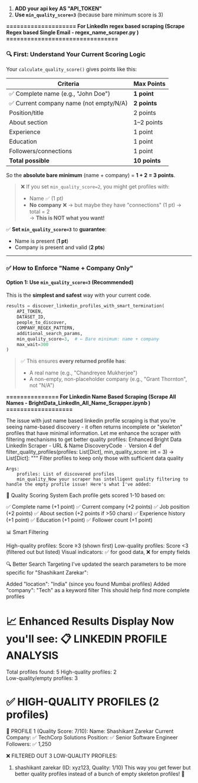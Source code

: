 1. **ADD your api key AS "API_TOKEN"**
2. **Use `min_quality_score=3`** (because bare minimum score is 3)

**==================== For LinkedIn regex based scraping (Scrape Regex based Single Email - regex_name_scraper.py ) ================================**

### 🔍 First: Understand Your Current Scoring Logic

Your `calculate_quality_score()` gives points like this:

| Criteria | Max Points |
|--------|----------|
| ✅ Complete name (e.g., "John Doe") | **1 point** |
| ✅ Current company name (not empty/N/A) | **2 points** |
| Position/title | 2 points |
| About section | 1–2 points |
| Experience | 1 point |
| Education | 1 point |
| Followers/connections | 1 point |
| **Total possible** | **10 points** |

So the **absolute bare minimum** (name + company) = **1 + 2 = 3 points**.

> ❌ If you set `min_quality_score=2`, you might get profiles with:
> - Name ✅ (1 pt)
> - **No company** ❌ → but maybe they have "connections" (1 pt) → total = 2  
> → **This is NOT what you want!**

✅ **Set `min_quality_score=3`** to **guarantee**:
- Name is present (**1 pt**)
- Company is present and valid (**2 pts**)

---

### ✅ How to Enforce "Name + Company Only"

#### Option 1: **Use `min_quality_score=3` (Recommended)**
This is the **simplest and safest** way with your current code.

```python
results = discover_linkedin_profiles_with_smart_termination(
    API_TOKEN,
    DATASET_ID,
    people_to_discover,
    COMPANY_REGEX_PATTERN,
    additional_search_params,
    min_quality_score=3,  # ← Bare minimum: name + company
    max_wait=300
)
```

> ✅ This ensures **every returned profile has**:
> - A real name (e.g., "Chandreyee Mukherjee")
> - A non-empty, non-placeholder company (e.g., "Grant Thornton", not "N/A")

**=============== For Linkedin Name Based Scraping (Scrape All Names - BrightData_LinkedIn_All_Name_Scrapper.ipynb ) ===================** 


The issue with just name based linkedin profile scraping is that you're seeing name-based discovery - it often returns incomplete or "skeleton" profiles that have minimal information. Let me enhance the scraper with filtering mechanisms to get better quality profiles: Enhanced Bright Data LinkedIn Scraper - URL & Name DiscoveryCode ∙ Version 4 def filter_quality_profiles(profiles: List[Dict], min_quality_score: int = 3) -> List[Dict]:
    """
    Filter profiles to keep only those with sufficient data quality
    
    Args:
        profiles: List of discovered profiles
        min_quality_Now your scraper has intelligent quality filtering to handle the empty profile issue! Here's what I've added:
🎯 Quality Scoring System
Each profile gets scored 1-10 based on:

✅ Complete name (+1 point)
✅ Current company (+2 points)
✅ Job position (+2 points)
✅ About section (+2 points if >50 chars)
✅ Experience history (+1 point)
✅ Education (+1 point)
✅ Follower count (+1 point)

📊 Smart Filtering

High-quality profiles: Score ≥3 (shown first)
Low-quality profiles: Score <3 (filtered out but listed)
Visual indicators: ✅ for good data, ❌ for empty fields

🔍 Better Search Targeting
I've updated the search parameters to be more specific for "Shashikant Zarekar":

Added "location": "India" (since you found Mumbai profiles)
Added "company": "Tech" as a keyword filter
This should help find more complete profiles

📈 Enhanced Results Display
Now you'll see:
📋 LINKEDIN PROFILE ANALYSIS
=================================================================
   Total profiles found: 5
   High-quality profiles: 2  
   Low-quality/empty profiles: 3

✅ HIGH-QUALITY PROFILES (2 profiles)
=================================================================

👤 PROFILE 1 (Quality Score: 7/10):
   Name: Shashikant Zarekar
   Current Company: ✅ TechCorp Solutions
   Position: ✅ Senior Software Engineer
   Followers: ✅ 1,250

❌ FILTERED OUT 3 LOW-QUALITY PROFILES:
   1. shashikant zarekar (ID: xyz123, Quality: 1/10)
This way you get fewer but better quality profiles instead of a bunch of empty skeleton profiles! 🚀
